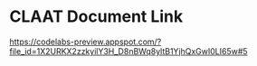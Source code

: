 # CLAAT Document Link
https://codelabs-preview.appspot.com/?file_id=1X2URKX2zzkyilY3H_D8nBWq8yltB1YjhQxGwI0LI65w#5
